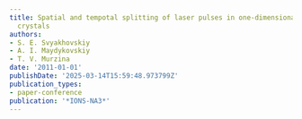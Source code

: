 ```yaml
---
title: Spatial and tempotal splitting of laser pulses in one-dimensional photonic
  crystals
authors:
- S. E. Svyakhovskiy
- A. I. Maydykovskiy
- T. V. Murzina
date: '2011-01-01'
publishDate: '2025-03-14T15:59:48.973799Z'
publication_types:
- paper-conference
publication: '*IONS-NA3*'
---
```

